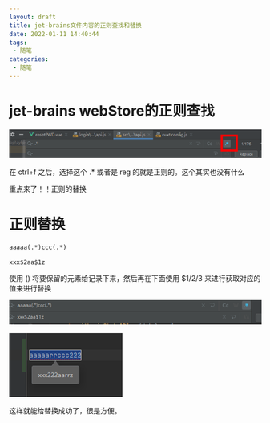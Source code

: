 ```yaml
---
layout: draft
title: jet-brains文件内容的正则查找和替换
date: 2022-01-11 14:40:44
tags:
 - 随笔
categories:
 - 随笔
---
```






#  jet-brains webStore的正则查找

![image-20220111144213336](jet-brains文件内容的正则查找和替换\image-20220111144213336.png)



在 ctrl+f 之后，选择这个 .* 或者是 reg 的就是正则的。这个其实也没有什么

重点来了！！正则的替换



# 正则替换

```
aaaaa(.*)ccc(.*)
```

```
xxx$2aa$1z
```

使用 () 将要保留的元素给记录下来，然后再在下面使用 $1/2/3 来进行获取对应的值来进行替换

![image-20220111144549850](jet-brains文件内容的正则查找和替换\image-20220111144549850.png)

![image-20220111144559970](jet-brains文件内容的正则查找和替换\image-20220111144559970-16418835623721.png)



这样就能给替换成功了，很是方便。

